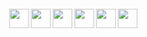 <!-- ### Hi there 👋 -->

<!--
**PODS4012/PODS4012** is a ✨ _special_ ✨ repository because its `README.md` (this file) appears on your GitHub profile.

Here are some ideas to get you started:

- 🔭 I’m currently working on ...
- 🌱 I’m currently learning ...
- 👯 I’m looking to collaborate on ...
- 🤔 I’m looking for help with ...
- 💬 Ask me about ...
- 📫 How to reach me: ...
- 😄 Pronouns: ...
- ⚡ Fun fact: ...
-->
<img src="https://cdn.jsdelivr.net/gh/devicons/devicon/icons/csharp/csharp-original.svg" width="35" height="35" /> <img src="https://cdn.jsdelivr.net/gh/devicons/devicon/icons/dotnetcore/dotnetcore-original.svg" width="35" height="35" /> <img src="https://cdn.jsdelivr.net/gh/devicons/devicon/icons/go/go-original.svg" width="35" height="35" /> <img src="https://cdn.jsdelivr.net/gh/devicons/devicon/icons/javascript/javascript-original.svg" width="35" height="35" /> <img src="https://cdn.jsdelivr.net/gh/devicons/devicon/icons/azure/azure-original.svg" width="35" height="35" /> <img src="https://cdn.jsdelivr.net/gh/devicons/devicon/icons/microsoftsqlserver/microsoftsqlserver-original-wordmark.svg" width="35" height="35" />

